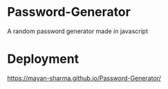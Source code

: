 # Password-Generator
A random password generator made in javascript

# Deployment
https://mayan-sharma.github.io/Password-Generator/
